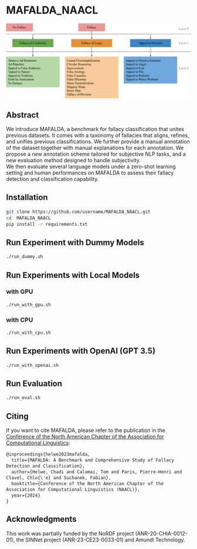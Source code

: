 # MAFALDA_NAACL

<img src="assets/vertical_taxonomy_page.jpg">

## Abstract
We introduce MAFALDA, a benchmark for fallacy classification that unites previous datasets. It comes with a taxonomy of fallacies that aligns, refines, and unifies previous classifications. We further provide a manual annotation of the dataset together with manual explanations for each annotation. We propose a new annotation scheme tailored for subjective NLP tasks, and a new evaluation method designed to handle subjectivity.<br/>
We then evaluate several language models under a zero-shot learning setting and human performances on MAFALDA to assess their fallacy detection and classification capability. 

## Installation
```bash
git clone https://github.com/username/MAFALDA_NAACL.git
cd  MAFALDA_NAACL
pip install -r requirements.txt
```

## Run Experiment with Dummy Models
```bash
./run_dummy.sh
```

## Run Experiments with Local Models

### with GPU
```bash
./run_with_gpu.sh
```

### with CPU
```bash
./run_with_cpu.sh
```
## Run Experiments with OpenAI (GPT 3.5)
```bash
./run_with_openai.sh
```

## Run Evaluation
```bash
./run_eval.sh
```

## Citing

If you want to cite MAFALDA, please refer to the publication in the [Conference of the North American Chapter of the Association for Computational Linguistics](https://2024.naacl.org/):

```code
@inproceedings{helwe2023mafalda,
  title={MAFALDA: A Benchmark and Comprehensive Study of Fallacy Detection and Classification},
  author={Helwe, Chadi and Calamai, Tom and Paris, Pierre-Henri and Clavel, Chlo{\'e} and Suchanek, Fabian},
  booktitle={Conference of the North American Chapter of the Association for Computational Linguistics (NAACL)},
  year={2024}
}
```

## Acknowledgments

This work was partially funded by the NoRDF project (ANR-20-CHIA-0012-01), the SINNet project (ANR-23-CE23-0033-01) and Amundi Technology.
<!-- 
N.B: Code tested with Python 3.9.12 -->
